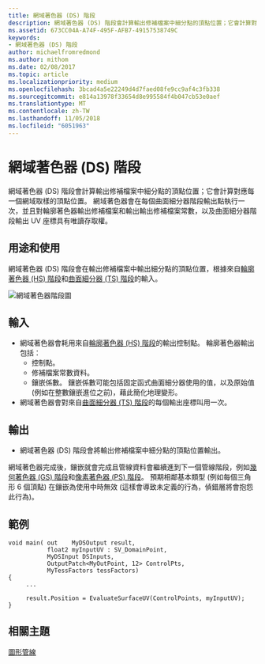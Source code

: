 ```yaml
---
title: 網域著色器 (DS) 階段
description: 網域著色器 (DS) 階段會計算輸出修補檔案中細分點的頂點位置；它會計算對應每一個網域取樣的頂點位置。
ms.assetid: 673CC04A-A74F-495F-AFB7-49157538749C
keywords:
- 網域著色器 (DS) 階段
author: michaelfromredmond
ms.author: mithom
ms.date: 02/08/2017
ms.topic: article
ms.localizationpriority: medium
ms.openlocfilehash: 3bcad4a5e22249d4d7faed08fe9cc9af4c3fb338
ms.sourcegitcommit: e814a13978f33654d8e995584f4b047cb53e0aef
ms.translationtype: MT
ms.contentlocale: zh-TW
ms.lasthandoff: 11/05/2018
ms.locfileid: "6051963"
---
```

# <a name="domain-shader-ds-stage"></a>網域著色器 (DS) 階段


網域著色器 (DS) 階段會計算輸出修補檔案中細分點的頂點位置；它會計算對應每一個網域取樣的頂點位置。 網域著色器會在每個曲面細分器階段輸出點執行一次，並且對輪廓著色器輸出修補檔案和輸出輸出修補檔案常數，以及曲面細分器階段輸出 UV 座標具有唯讀存取權。

## <a name="span-idpurposeandusesspanspan-idpurposeandusesspanspan-idpurposeandusesspanpurpose-and-uses"></a><span id="Purpose_and_uses"></span><span id="purpose_and_uses"></span><span id="PURPOSE_AND_USES"></span>用途和使用


網域著色器 (DS) 階段會在輸出修補檔案中輸出細分點的頂點位置，根據來自[輪廓著色器 (HS) 階段](hull-shader-stage--hs-.md)和[曲面細分器 (TS) 階段](tessellator-stage--ts-.md)的輸入。

![網域著色器階段圖](images/d3d11-domain-shader.png)

## <a name="span-idinputspanspan-idinputspanspan-idinputspaninput"></a><span id="Input"></span><span id="input"></span><span id="INPUT"></span>輸入


-   網域著色器會耗用來自[輪廓著色器 (HS) 階段](hull-shader-stage--hs-.md)的輸出控制點。 輪廓著色器輸出包括：
    -   控制點。
    -   修補檔案常數資料。
    -   鑲嵌係數。 鑲嵌係數可能包括固定函式曲面細分器使用的值，以及原始值 (例如在整數鑲嵌進位之前)，藉此簡化地理變形。
-   網域著色器會對來自[曲面細分器 (TS) 階段](tessellator-stage--ts-.md)的每個輸出座標叫用一次。

## <a name="span-idoutputspanspan-idoutputspanspan-idoutputspanoutput"></a><span id="Output"></span><span id="output"></span><span id="OUTPUT"></span>輸出


-   網域著色器 (DS) 階段會將輸出修補檔案中細分點的頂點位置輸出。

網域著色器完成後，鑲嵌就會完成且管線資料會繼續進到下一個管線階段，例如[幾何著色器 (GS) 階段](geometry-shader-stage--gs-.md)和[像素著色器 (PS) 階段](pixel-shader-stage--ps-.md)。 預期相鄰基本類型 (例如每個三角形 6 個頂點) 在鑲嵌為使用中時無效 (這樣會導致未定義的行為，偵錯層將會抱怨此行為)。

## <a name="span-idexamplespanspan-idexamplespanspan-idexamplespanexample"></a><span id="Example"></span><span id="example"></span><span id="EXAMPLE"></span>範例


```
void main( out    MyDSOutput result, 
           float2 myInputUV : SV_DomainPoint, 
           MyDSInput DSInputs,
           OutputPatch<MyOutPoint, 12> ControlPts, 
           MyTessFactors tessFactors)
{
     ...

     result.Position = EvaluateSurfaceUV(ControlPoints, myInputUV);
}
```

## <a name="span-idrelated-topicsspanrelated-topics"></a><span id="related-topics"></span>相關主題


[圖形管線](graphics-pipeline.md)

 

 




